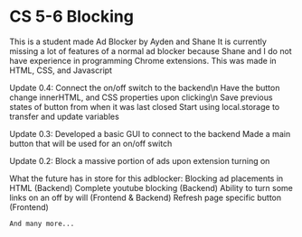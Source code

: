 # CS 5-6 Blocking
This is a student made Ad Blocker by Ayden and Shane
It is currently missing a lot of features of a normal ad blocker because Shane and I do not have experience in programming Chrome extensions.
This was made in HTML, CSS, and Javascript

Update 0.4:
    Connect the on/off switch to the backend\n
    Have the button change innerHTML, and CSS properties upon clicking\n
    Save previous states of button from when it was last closed
    Start using local.storage to transfer and update variables
    
Update 0.3:
    Developed a basic GUI to connect to the backend
    Made a main button that will be used for an on/off switch
    
Update 0.2: 
    Block a massive portion of ads upon extension turning on

What the future has in store for this adblocker:
    Blocking ad placements in HTML (Backend)
    Complete youtube blocking (Backend)
    Ability to turn some links on an off by will (Frontend & Backend)
    Refresh page specific button (Frontend)
    
    And many more...
